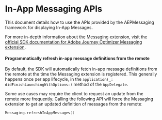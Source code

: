 # In-App Messaging APIs

This document details how to use the APIs provided by the AEPMessaging framework for displaying In-App Messages.

For more in-depth information about the Messaging extension, visit the [official SDK documentation for Adobe Journey Optimizer Messaging extension](https://aep-sdks.gitbook.io/docs/using-mobile-extensions/adobe-journey-optimizer).


#### Programmatically refresh in-app message definitions from the remote

By default, the SDK will automatically fetch in-app message definitions from the remote at the time the Messaging extension is registered. This generally happens once per app lifecycle, in the `application(_: didFinishLaunchingWithOptions:)` method of the `AppDelegate`.

Some use cases may require the client to request an update from the remote more frequently. Calling the following API will force the Messaging extension to get an updated definition of messages from the remote:

```swift
Messaging.refreshInAppMessages()
```
